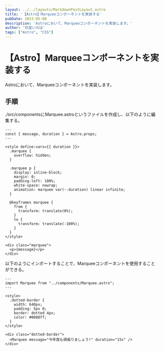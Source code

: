 ```yaml
---
layout: ../../layouts/MarkdownPostLayout.astro
title: '【Astro】Marqueeコンポーネントを実装する'
pubDate: 2023-05-08
description: 'Astroにおいて、Marqueeコンポーネントを実装します。'
author: '玖堂いのは'
tags: ["Astro", "CSS"]
---
```


# 【Astro】Marqueeコンポーネントを実装する
Astroにおいて、Marqueeコンポーネントを実装します。

## 手順
./src/componentsにMarquee.astroというファイルを作成し、以下のように編集する。
```
---
const { message, duration } = Astro.props;
---

<style define:vars={{ duration }}>
  .marquee {
    overflow: hidden;
  }

  .marquee p {
    display: inline-block;
    margin: 0;
    padding-left: 100%;
    white-space: nowrap;
    animation: marquee var(--duration) linear infinite;
  }

  @keyframes marquee {
    from {
      transform: translate(0%);
    }
    to {
      transform: translate(-100%);
    }
  }
</style>

<div class="marquee">
  <p>{message}</p>
</div>
```

以下のようにインポートすることで、Marqueeコンポーネントを使用することができる。
```
---
import Marquee from "../components/Marquee.astro";
---

<style>
  .dotted-border {
    width: 640px;
    padding: 5px 0;
    border: dotted 4px;
    color: #0088ff;
  }
</style>

<div class="dotted-border">
  <Marquee message="今年度も頑張りましょう!" duration="15s" />
</div>
```
